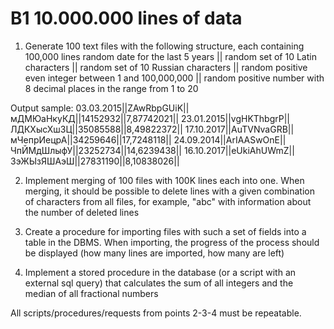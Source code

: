 # B1 10.000.000 lines of data

1.	Generate 100 text files with the following structure, each containing 100,000 lines
random date for the last 5 years || random set of 10 Latin characters ||
random set of 10 Russian characters || random positive even integer between 1 and 100,000,000 ||
random positive number with 8 decimal places in the range from 1 to 20

Output sample:
03.03.2015||ZAwRbpGUiK||мДМЮаНкуКД||14152932||7,87742021||
23.01.2015||vgHKThbgrP||ЛДКХысХшЗЦ||35085588||8,49822372||
17.10.2017||AuTVNvaGRB||мЧепрИецрА||34259646||17,7248118||
24.09.2014||ArIAASwOnE||ЧпЙМдШлыфУ||23252734||14,6239438||
16.10.2017||eUkiAhUWmZ||ЗэЖЫзЯШАэШ||27831190||8,10838026||

2.	Implement merging of 100 files with 100K lines each into one.
When merging, it should be possible to delete lines with a given combination of characters
from all files, for example, "abc" with information about the number of deleted lines

3.	Create a procedure for importing files with such a set of fields into a table in the DBMS.
When importing, the progress of the process should be displayed
(how many lines are imported, how many are left)
4.	Implement a stored procedure in the database (or a script with an external sql query)
that calculates the sum of all integers and the median of all fractional numbers

All scripts/procedures/requests from points 2-3-4 must be repeatable.
